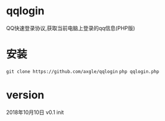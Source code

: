 # qqlogin
QQ快速登录协议,获取当前电脑上登录的qq信息(PHP版)

# 安装
`git clone https://github.com/axgle/qqlogin`
`php qqlogin.php`
# version
2018年10月10日 v0.1 init

